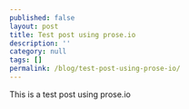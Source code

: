 ```yaml
---
published: false
layout: post
title: Test post using prose.io
description: ''
category: null
tags: []
permalink: /blog/test-post-using-prose-io/
---
```

This is a test post using prose.io
